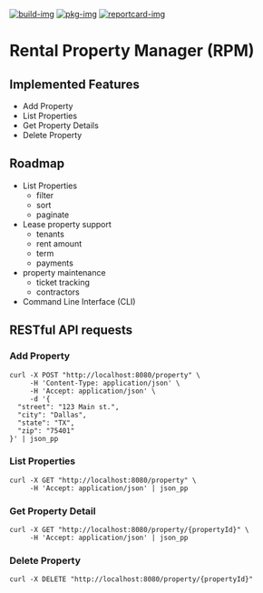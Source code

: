 [![build-img]][build-url]
[![pkg-img]][pkg-url]
[![reportcard-img]][reportcard-url]

# Rental Property Manager (RPM)

## Implemented Features
- Add Property
- List Properties
- Get Property Details
- Delete Property

## Roadmap
- List Properties
    - filter
    - sort
    - paginate
- Lease property support
    - tenants
    - rent amount
    - term
    - payments
- property maintenance
    - ticket tracking
    - contractors
- Command Line Interface (CLI)
    
## RESTful API requests
### Add Property
```
curl -X POST "http://localhost:8080/property" \
     -H 'Content-Type: application/json' \
     -H 'Accept: application/json' \
     -d '{
  "street": "123 Main st.",
  "city": "Dallas",
  "state": "TX",
  "zip": "75401"
}' | json_pp
```

### List Properties
```
curl -X GET "http://localhost:8080/property" \
     -H 'Accept: application/json' | json_pp
```

### Get Property Detail
```
curl -X GET "http://localhost:8080/property/{propertyId}" \
     -H 'Accept: application/json' | json_pp
```

### Delete Property
```
curl -X DELETE "http://localhost:8080/property/{propertyId}"
```

[build-img]: https://github.com/tempcke/rpm/actions/workflows/test.yml/badge.svg
[build-url]: https://github.com/tempcke/rpm/actions
[pkg-img]: https://pkg.go.dev/badge/rpm/schedule
[pkg-url]: https://pkg.go.dev/github.com/rpm/schedule
[reportcard-img]: https://goreportcard.com/badge/rpm/schedule
[reportcard-url]: https://goreportcard.com/report/rpm/schedule